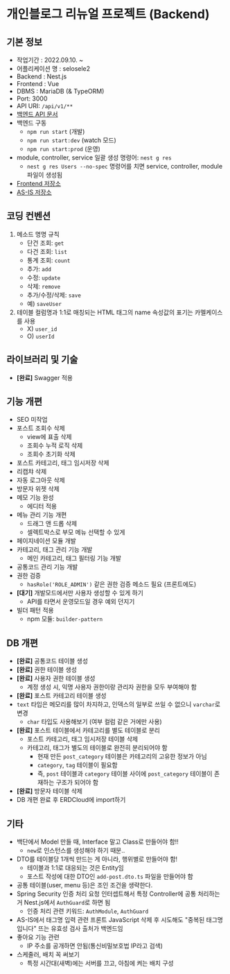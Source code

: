 # 개인블로그 리뉴얼 프로젝트 (Backend)

## 기본 정보

- 작업기간 : 2022.09.10. ~
- 어플리케이션 명 : selosele2
- Backend : Nest.js
- Frontend : Vue
- DBMS : MariaDB (& TypeORM)
- Port: 3000
- API URI: ```/api/v1/**```
- [백엔드 API 문서](http://localhost:3000/api-docs)
- 백엔드 구동
  - ```npm run start``` (개발)
  - ```npm run start:dev``` (watch 모드)
  - ```npm run start:prod``` (운영)
- module, controller, service 일괄 생성 명령어: ```nest g res```
  - ```nest g res Users --no-spec``` 명령어를 치면 service, controller, module 파일이 생성됨
- [Frontend 저장소](https://github.com/selosele/selosele2-frontend)
- [AS-IS 저장소](https://github.com/selosele/devblog)

## 코딩 컨벤션

1. 메소드 명명 규칙
   - 단건 조회: ```get```
   - 다건 조회: ```list```
   - 통계 조회: ```count```
   - 추가: ```add```
   - 수정: ```update```
   - 삭제: ```remove```
   - 추가/수정/삭제: ```save```
   - 예) ```saveUser```
2. 테이블 컬럼명과 1:1로 매칭되는 HTML 태그의 name 속성값의 표기는 카멜케이스를 사용
   - X) ```user_id```
   - O) ```userId```

## 라이브러리 및 기술

- **[완료]** Swagger 적용

## 기능 개편

- SEO 미작업
- 포스트 조회수 삭제
  - view에 표출 삭제
  - 조회수 누적 로직 삭제
  - 조회수 초기화 삭제
- 포스트 카테고리, 태그 임시저장 삭제
- 리캡챠 삭제
- 자동 로그아웃 삭제
- 방문자 위젯 삭제
- 메모 기능 완성
  - 에디터 적용
- 메뉴 관리 기능 개편
  - 드래그 앤 드롭 삭제
  - 셀렉트박스로 부모 메뉴 선택할 수 있게
- 페이지네이션 모듈 개발
- 카테고리, 태그 관리 기능 개발
  - 메인 카테고리, 태그 필터링 기능 개발
- 공통코드 관리 기능 개발
- 권한 검증
  - ```hasRole('ROLE_ADMIN')``` 같은 권한 검증 메소드 필요 (프론트에도)
- **[대기]** 개발모드에서만 사용자 생성할 수 있게 하기
  - API를 타면서 운영모드일 경우 예외 던지기
- 빌더 패턴 적용
  - npm 모듈: ```builder-pattern```

## DB 개편

- **[완료]** 공통코드 테이블 생성
- **[완료]** 권한 테이블 생성
- **[완료]** 사용자 권한 테이블 생성
  - 계정 생성 시, 익명 사용자 권한이랑 관리자 권한을 모두 부여해야 함
- **[완료]** 포스트 카테고리 테이블 생성
- ```text``` 타입은 메모리를 많이 차지하고, 인덱스의 일부로 쓰일 수 없으니 ```varchar```로 변경
  - ```char``` 타입도 사용해보기 (여부 컬럼 같은 거에만 사용)
- **[완료]** 포스트 테이블에서 카테고리를 별도 테이블로 분리
  - 포스트 카테고리, 태그 임시저장 테이블 삭제
  - 카테고리, 태그가 별도의 테이블로 완전히 분리되어야 함
    - 현재 만든 ```post_category``` 테이블은 카테고리의 고유한 정보가 아님
    - ```category```, ```tag``` 테이블이 필요함
    - 즉, ```post``` 테이블과 ```category``` 테이블 사이에 ```post_category``` 테이블이 존재하는 구조가 되어야 함
- **[완료]** 방문자 테이블 삭제
- DB 개편 완료 후 ERDCloud에 import하기

## 기타

- 백단에서 Model 만들 때, Interface 말고 Class로 만들어야 함!!
  - ```new```로 인스턴스를 생성해야 하기 때문..
- DTO를 테이블당 1개씩 만드는 게 아니라, 행위별로 만들어야 함!
  - 테이블과 1:1로 대응되는 것은 Entity임
  - 포스트 작성에 대한 DTO인 ```add-post.dto.ts``` 파일을 만들어야 함
- 공통 테이블(user, menu 등)은 조인 조건을 생략한다.
- Spring Security 인증 처리 요청 인터셉트해서 특정 Controller에 공통 처리하는 거 Nest.js에서 ```AuthGuard```로 하면 됨
  - 인증 처리 관련 키워드: ```AuthModule```, ```AuthGuard```
- AS-IS에서 태그명 입력 관련 프론트 JavaScript 삭제 후 시도해도 "중복된 태그명입니다" 뜨는 유효성 검사 출처가 백엔드임
- 좋아요 기능 관련
  - IP 주소를 공개하면 안됨(통신비밀보호법 IP라고 검색)
- 스케줄러, 배치 꼭 써보기
  - 특정 시간대(새벽)에는 서버를 끄고, 아침에 켜는 배치 구성
